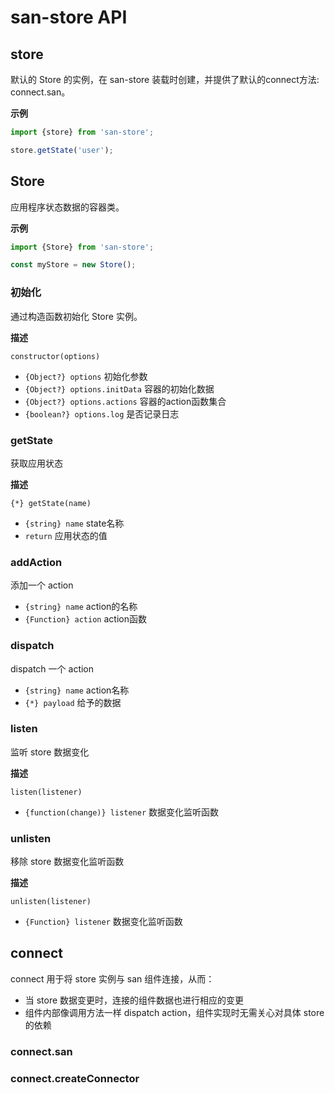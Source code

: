 # san-store API

## store

默认的 Store 的实例，在 san-store 装载时创建，并提供了默认的connect方法: connect.san。 

**示例**

```javascript
import {store} from 'san-store';

store.getState('user');
```

## Store

应用程序状态数据的容器类。 

**示例**

```javascript
import {Store} from 'san-store';

const myStore = new Store();
```

### 初始化

通过构造函数初始化 Store 实例。

**描述**

`constructor(options)`

- `{Object?} options` 初始化参数
- `{Object?} options.initData` 容器的初始化数据
- `{Object?} options.actions` 容器的action函数集合
- `{boolean?} options.log` 是否记录日志


### getState

获取应用状态

**描述**

`{*} getState(name)`

- `{string} name` state名称
- `return` 应用状态的值


### addAction

添加一个 action

- `{string} name` action的名称
- `{Function} action` action函数


### dispatch

dispatch 一个 action

- `{string} name` action名称
- `{*} payload` 给予的数据

### listen

监听 store 数据变化

**描述**

`listen(listener)`

- `{function(change)} listener` 数据变化监听函数


### unlisten

移除 store 数据变化监听函数

**描述**

`unlisten(listener)`

- `{Function} listener` 数据变化监听函数

## connect

connect 用于将 store 实例与 san 组件连接，从而：

- 当 store 数据变更时，连接的组件数据也进行相应的变更
- 组件内部像调用方法一样 dispatch action，组件实现时无需关心对具体 store 的依赖

### connect.san

### connect.createConnector
